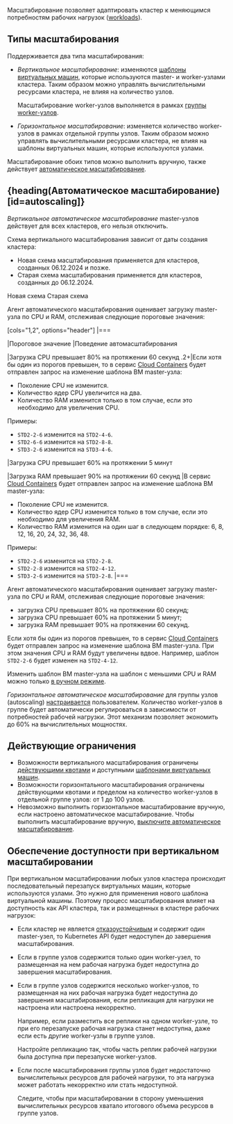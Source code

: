 Масштабирование позволяет адаптировать кластер к меняющимся потребностям рабочих нагрузок ([workloads](https://kubernetes.io/docs/concepts/workloads/)).

## Типы масштабирования

Поддерживается два типа масштабирования:

- _Вертикальное масштабирование_: изменяются [шаблоны виртуальных машин](../flavors), которые используются master- и worker-узлами кластера. Таким образом можно управлять вычислительными ресурсами кластера, не влияя на количество узлов.

  Масштабирование worker-узлов выполняется в рамках [группы worker-узлов](../architecture#topologii_klastera).

- _Горизонтальное масштабирование_: изменяется количество worker-узлов в рамках отдельной группы узлов. Таким образом можно управлять вычислительными ресурсами кластера, не влияя на шаблоны виртуальных машин, которые используются узлами.

Масштабирование обоих типов можно выполнить вручную, также действует [автоматическое масштабирование](#autoscaling).

## {heading(Автоматическое масштабирование)[id=autoscaling]}

_Вертикальное автоматическое масштабирование_ master-узлов действует для всех кластеров, его нельзя отключить.

Схема вертикального масштабирования зависит от даты создания кластера:

- Новая схема масштабирования применяется для кластеров, созданных 06.12.2024 и позже.
- Старая схема масштабирования применяется для кластеров, созданных до 06.12.2024.

<tabs>
<tablist>
<tab>Новая схема</tab>
<tab>Старая схема</tab>
</tablist>
<tabpanel>

Агент автоматического масштабирования оценивает загрузку master-узла по CPU и RAM, отслеживая следующие пороговые значения:

[cols="1,2", options="header"]
|===

|Пороговое значение
|Поведение автомасштабирования

|Загрузка CPU превышает 80% на протяжении 60 секунд
.2+|Если хотя бы один из порогов превышен, то в сервис [Cloud Containers](/ru/kubernetes/k8s) будет отправлен запрос на изменение шаблона ВМ master-узла:

- Поколение CPU не изменится.
- Количество ядер CPU увеличится на два.
- Количество RAM изменится только в том случае, если это необходимо для увеличения CPU.

Примеры:

- `STD2-2-6` изменится на `STD2-4-6`.
- `STD2-6-6` изменится на `STD2-8-8`.
- `STD3-2-6` изменится на `STD3-4-6`.

|Загрузка CPU превышает 60% на протяжении 5 минут

|Загрузка RAM превышает 90% на протяжении 60 секунд
|В сервис [Cloud Containers](/ru/kubernetes/k8s) будет отправлен запрос на изменение шаблона ВМ master-узла:

- Поколение CPU не изменится.
- Количество ядер CPU изменится только в том случае, если это необходимо для увеличения RAM.
- Количество RAM изменится на один шаг в следующем порядке: 6, 8, 12, 16, 20, 24, 32, 36, 48.

Примеры:

- `STD2-2-6` изменится на `STD2-2-8`.
- `STD2-2-8` изменится на `STD2-4-12`.
- `STD3-2-6` изменится на `STD3-2-8`.
|===

</tabpanel>
<tabpanel>

Агент автоматического масштабирования оценивает загрузку master-узла по CPU и RAM, отслеживая следующие пороговые значения:

- загрузка CPU превышает 80% на протяжении 60 секунд;
- загрузка CPU превышает 60% на протяжении 5 минут;
- загрузка RAM превышает 90% на протяжении 60 секунд.

Если хотя бы один из порогов превышен, то в сервис [Cloud Containers](/ru/kubernetes/k8s) будет отправлен запрос на изменение шаблона ВМ master-узла. При этом значения CPU и RAM будут увеличены вдвое. Например, шаблон `STD2-2-6` будет изменен на `STD2-4-12`.

</tabpanel>
</tabs>

Изменить шаблон ВМ master-узла на шаблон с меньшими CPU и RAM можно только [в ручном режиме](../../service-management/scale#scale_master_nodes).

_Горизонтальное автоматическое масштабирование_ для группы узлов (autoscaling) [настраивается](../../service-management/scale#autoscale_worker_nodes) пользователем. Количество worker-узлов в группе будет автоматически регулироваться в зависимости от потребностей рабочей нагрузки. Этот механизм позволяет экономить до 60% на вычислительных мощностях.

## Действующие ограничения

- Возможности вертикального масштабирования ограничены [действующими квотами](/ru/tools-for-using-services/account/concepts/quotasandlimits#kvoty) и доступными [шаблонами виртуальных машин](../flavors#shablony_konfiguracii).
- Возможности горизонтального масштабирования ограничены действующими квотами и пределом на количество worker-узлов в отдельной группе узлов: от 1 до 100 узлов.
- Невозможно выполнить горизонтальное масштабирование вручную, если настроено автоматическое масштабирование. Чтобы выполнить масштабирование вручную, [выключите автоматическое масштабирование](../../service-management/scale#masshtabirovanie_grupp_worker_uzlov_3e7a5fdf).

## Обеспечение доступности при вертикальном масштабировании

При вертикальном масштабировании любых узлов кластера происходит последовательный перезапуск виртуальных машин, которые используются узлами. Это нужно для применения нового шаблона виртуальной машины. Поэтому процесс масштабирования влияет на доступность как API кластера, так и размещенных в кластере рабочих нагрузок:

- Если кластер не является [отказоустойчивым](../architecture#topologii_klastera) и содержит один master-узел, то Kubernetes API будет недоступен до завершения масштабирования.
- Если в группе узлов содержится только один worker-узел, то размещенная на нем рабочая нагрузка будет недоступна до завершения масштабирования.
- Если в группе узлов содержится несколько worker-узлов, то размещенная на них рабочая нагрузка будет недоступна до завершения масштабирования, если репликация для нагрузки не настроена или настроена некорректно.

  Например, если разместить все реплики на одном worker-узле, то при его перезапуске рабочая нагрузка станет недоступна, даже если есть другие worker-узлы в группе узлов.

  Настройте репликацию так, чтобы часть реплик рабочей нагрузки была доступна при перезапуске worker-узлов.

- Если после масштабирования группы узлов будет недостаточно вычислительных ресурсов для рабочей нагрузки, то эта нагрузка может работать некорректно или стать недоступной.

  Следите, чтобы при масштабировании в сторону уменьшения вычислительных ресурсов хватало итогового объема ресурсов в группе узлов.
